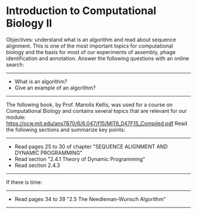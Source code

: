 # Introduction to Computational Biology II

Objectives: understand what is an algorithm and read about sequence alignment. This is one of the most important topics for computational biology and the basis for most of our experiments of assembly, phage identification and annotation. Answer the following questions with an online search:  

-------

- What is an algorithm? 
- Give an example of an algorithm?

-----

The following book, by Prof. Manolis Kellis, was used for a course on Computational Biology and contains several topics that are relevant for our module: https://ocw.mit.edu/ans7870/6/6.047/f15/MIT6_047F15_Compiled.pdf Read the following sections and summarize key points:

---------

- Read pages 25 to 30 of chapter "SEQUENCE ALIGNMENT AND DYNAMIC PROGRAMMING"  
- Read section "2.4.1 Theory of Dynamic Programming"
- Read section 2.4.3

---------

If there is time:

---------

- Read pages 34 to 39 "2.5 The Needleman-Wunsch Algorithm" 


---------
